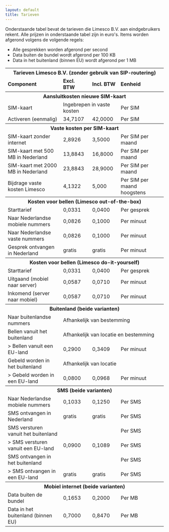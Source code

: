 ```yaml
---
layout: default
title: Tarieven
---
```

Onderstaande tabel bevat de tarieven die Limesco B.V. aan eindgebruikers rekent. Alle prijzen in onderstaande tabel zijn in euro's. Items worden afgerond volgens de volgende regels:
* Alle gesprekken worden afgerond per second
* Data buiten de bundel wordt afgerond per 100 KB
* Data in het buitenland (binnen EU) wordt afgerond per 1 MB

<table class="wikitable">
<tr>
<th colspan="5"> Tarieven Limesco B.V. (zonder gebruik van SIP-routering)
</th></tr>
<tr>
<td> <b>Component</b> </td>
<td> <b>Excl. BTW</b> </td>
<td> <b>Incl. BTW</b> </td>
<td> <b>Eenheid</b>
</td></tr>
<tr>
<th colspan="5"> Aansluitkosten nieuwe SIM-kaart
</th></tr>
<tr>
<td> SIM-kaart </td>
<td colspan="2"> Ingebrepen in vaste kosten </td>
<td> Per SIM
</td></tr>
<tr>
<td> Activeren (eenmalig) </td>
<td> 34,7107 </td>
<td> 42,0000 </td>
<td> Per SIM
</td></tr>
<tr>
<th colspan="5"> Vaste kosten per SIM-kaart
</th></tr>
<tr>
<td> SIM-kaart zonder internet </td>
<td> 2,8926 </td>
<td> 3,5000 </td>
<td> Per SIM per maand
</td></tr>
<tr>
<td> SIM-kaart met 500 MB in Nederland </td>
<td> 13,8843 </td>
<td> 16,8000 </td>
<td> Per SIM per maand
</td></tr>
<tr>
<td> SIM-kaart met 2000 MB in Nederland </td>
<td> 23,8843 </td>
<td> 28,9000 </td>
<td> Per SIM per maand
</td></tr>
<tr>
<td>Bijdrage vaste kosten Limesco</td>
<td> 4,1322 </td>
<td> 5,000 </td>
<td> Per SIM per maand hoogstens
</td></tr>
<tr>
<th colspan="5"> Kosten voor bellen (Limesco out-of-the-box)
</th></tr>
<tr>
<td> Starttarief </td>
<td> 0,0331 </td>
<td> 0,0400 </td>
<td> Per gesprek
</td></tr>
<tr>
<td> Naar Nederlandse mobiele nummers </td>
<td> 0,0826 </td>
<td> 0,1000 </td>
<td> Per minuut
</td></tr>
<tr>
<td> Naar Nederlandse vaste nummers </td>
<td> 0,0826 </td>
<td> 0,1000 </td>
<td> Per minuut
</td></tr>
<tr>
<td> Gesprek ontvangen in Nederland </td>
<td> gratis </td>
<td> gratis </td>
<td> Per minuut
</td></tr>
<tr>
<th colspan="5"> Kosten voor bellen (Limesco do-it-yourself)
</th></tr>
<tr>
<td> Starttarief </td>
<td> 0,0331 </td>
<td> 0,0400 </td>
<td> Per gesprek
</td></tr>
<tr>
<td> Uitgaand (mobiel naar server) </td>
<td> 0,0587 </td>
<td> 0,0710 </td>
<td> Per minuut
</td></tr>
<tr>
<td> Inkomend (server naar mobiel) </td>
<td> 0,0587 </td>
<td> 0,0710 </td>
<td> Per minuut
</td></tr>
<tr>
<th colspan="5"> Buitenland (beide varianten)
</th></tr>
<tr>
<td> Naar buitenlandse nummers </td>
<td colspan="3"> Afhankelijk van bestemming
</td></tr>
<tr>
<td> Bellen vanuit het buitenland </td>
<td colspan="3"> Afhankelijk van locatie en bestemming
</td></tr>
<tr>
<td> &gt; Bellen vanuit een EU-land </td>
<td> 0,2900 </td>
<td> 0,3409 </td>
<td> Per minuut
</td></tr>
<tr>
<td> Gebeld worden in het buitenland </td>
<td colspan="3"> Afhankelijk van locatie
</td></tr>
<tr>
<td> &gt; Gebeld worden in een EU-land </td>
<td> 0,0800 </td>
<td> 0,0968 </td>
<td> Per minuut
</td></tr>


<tr>
<th colspan="5"> SMS (beide varianten)
</th></tr>
<tr>
<td> Naar Nederlandse mobiele nummers </td>
<td> 0,1033 </td>
<td> 0,1250 </td>
<td> Per SMS
</td></tr>
<tr>
<td> SMS ontvangen in Nederland </td>
<td> gratis </td>
<td> gratis </td>
<td> Per SMS
</td></tr>
<tr>
<td> SMS versturen vanuit het buitenland </td>
<td> </td>
<td> </td>
<td> Per SMS
</td></tr>
<tr>
<td> &gt; SMS versturen vanuit een EU-land </td>
<td> 0,0900 </td>
<td> 0,1089 </td>
<td> Per SMS
</td></tr>
<tr>
<td> SMS ontvangen in het buitenland </td>
<td>  </td>
<td> </td>
<td> Per SMS
</td></tr>
<tr>
<td> &gt; SMS ontvangen in een EU-land </td>
<td> gratis </td>
<td> gratis </td>
<td> Per SMS
</td></tr>
<tr>
<th colspan="5"> Mobiel internet (beide varianten)
</th></tr>
<tr>
<td> Data buiten de bundel </td>
<td> 0,1653 </td>
<td> 0,2000 </td>
<td> Per MB
</td></tr>
<tr>
<td> Data in het buitenland (binnen EU) </td>
<td> 0,7000 </td>
<td> 0,8470 </td>
<td> Per MB
</td></tr>
</table>
